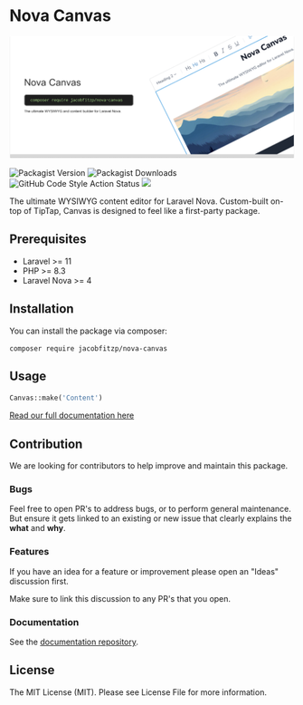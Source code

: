 # Nova Canvas

<img src="./images/header.png">

![Packagist Version](https://img.shields.io/packagist/v/jacobfitzp/nova-canvas)
![Packagist Downloads](https://img.shields.io/packagist/dt/jacobfitzp/nova-canvas)
![GitHub Code Style Action Status](https://img.shields.io/github/actions/workflow/status/jacobfitzp/nova-canvas/phpcsfixer.yml?branch=main&label=code%20style&style=flat-square)
<a href="https://codeclimate.com/github/JacobFitzp/nova-canvas/maintainability"><img src="https://api.codeclimate.com/v1/badges/1833c95fad33395eda42/maintainability" /></a>

The ultimate WYSIWYG content editor for Laravel Nova. Custom-built on-top of TipTap, Canvas is designed to feel like a 
first-party package.

## Prerequisites

- Laravel >= 11
- PHP >= 8.3
- Laravel Nova >= 4

## Installation

You can install the package via composer:

```shell
composer require jacobfitzp/nova-canvas
```

## Usage

```php
Canvas::make('Content')
```

[Read our full documentation here](https://jacobfitzp.github.io/nova-canvas-docs/about.html)

## Contribution

We are looking for contributors to help improve and maintain this package.

### Bugs

Feel free to open PR's to address bugs, or to perform general maintenance. 
But ensure it gets linked to an existing or new issue that clearly explains the **what** and **why**.

### Features

If you have an idea for a feature or improvement please open an "Ideas" discussion first.

Make sure to link this discussion to any PR's that you open.

### Documentation

See the [documentation repository](https://github.com/JacobFitzp/nova-canvas-docs).

## License

The MIT License (MIT). Please see License File for more information.
